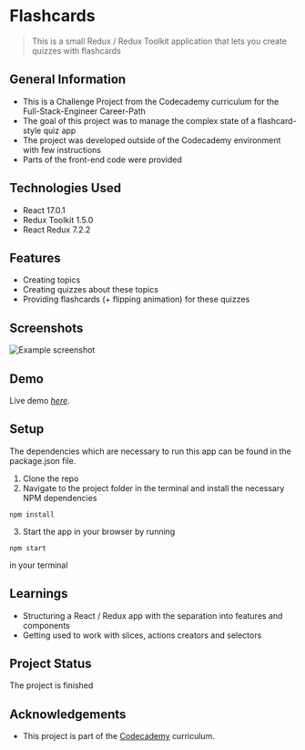 # Flashcards
> This is a small Redux / Redux Toolkit application that lets you create quizzes with flashcards



## General Information
- This is a Challenge Project from the Codecademy curriculum for the Full-Stack-Engineer Career-Path
- The goal of this project was to manage the complex state of a flashcard-style quiz app
- The project was developed outside of the Codecademy environment with few instructions
- Parts of the front-end code were provided



## Technologies Used
- React 17.0.1
- Redux Toolkit 1.5.0
- React Redux 7.2.2



## Features
- Creating topics 
- Creating quizzes about these topics
- Providing flashcards (+ flipping animation) for these quizzes



## Screenshots
![Example screenshot](https://i.ibb.co/nm4Gzw4/flashcards-screenshot.jpg)



## Demo
Live demo [_here_](https://wonderful-pasteur-d7f8dc.netlify.app/).



## Setup
The dependencies which are necessary to run this app can be found in the package.json file.

1. Clone the repo
2. Navigate to the project folder in the terminal and install the necessary NPM dependencies
```
npm install
```
3. Start the app in your browser by running
```
npm start
```
in your terminal



## Learnings
- Structuring a React / Redux app with the separation into features and components
- Getting used to work with slices, actions creators and selectors



## Project Status
The project is finished



## Acknowledgements
- This project is part of the [Codecademy](https://www.codecademy.com/) curriculum.



